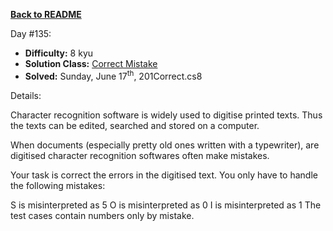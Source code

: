 ﻿<a href=https://github.com/hlais/Kata---a---Day><b>Back to README</b><a>

Day #135: 

* <b>Difficulty:</b> 8 kyu
* <b>Solution Class:</b> [Correct Mistake](Correct.cs)
* <b>Solved:</b> Sunday, June 17<sup>th</sup>, 201Correct.cs8

Details:

Character recognition software is widely used to digitise printed texts. Thus the texts can be edited, searched and stored on a computer.

When documents (especially pretty old ones written with a typewriter), are digitised character recognition softwares often make mistakes.

Your task is correct the errors in the digitised text. You only have to handle the following mistakes:

S is misinterpreted as 5
O is misinterpreted as 0
I is misinterpreted as 1
The test cases contain numbers only by mistake.

